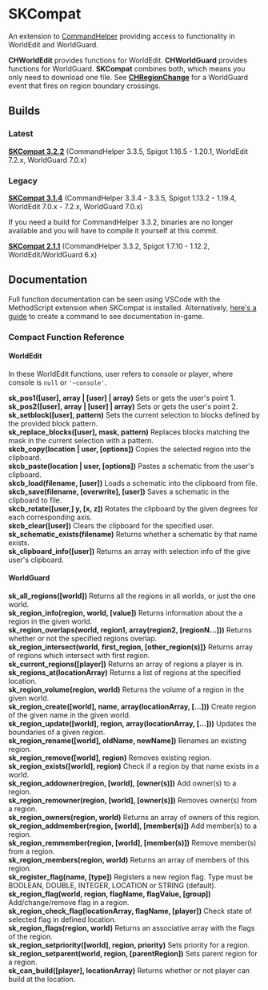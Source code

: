 # SKCompat

An extension to [CommandHelper](https://github.com/EngineHub/CommandHelper) providing access to functionality in WorldEdit and WorldGuard.

**CHWorldEdit** provides functions for WorldEdit. **CHWorldGuard** provides functions for WorldGuard. **SKCompat** combines both, which means you only need to download one file.
See **[CHRegionChange](https://letsbuild.net/jenkins/job/CHRegionChange/)** for a WorldGuard event that fires on region boundary crossings.

## Builds

### Latest

**[SKCompat 3.2.2](https://letsbuild.net/jenkins/job/SKCompat/lastSuccessfulBuild/)** (CommandHelper 3.3.5, Spigot 1.16.5 - 1.20.1, WorldEdit 7.2.x, WorldGuard 7.0.x)

### Legacy

**[SKCompat 3.1.4](https://letsbuild.net/jenkins/job/SKCompat/48/)** (CommandHelper 3.3.4 - 3.3.5, Spigot 1.13.2 - 1.19.4, WorldEdit 7.0.x - 7.2.x, WorldGuard 7.0.x)

If you need a build for CommandHelper 3.3.2, binaries are no longer available and you will have to compile it yourself at this commit.

**[SKCompat 2.1.1](https://github.com/jb-aero/SKCompat/commit/058a9fd2bf812af7b76516d751edf89ce95936c3)** (CommandHelper 3.3.2, Spigot 1.7.10 - 1.12.2, WorldEdit/WorldGuard 6.x)

## Documentation

Full function documentation can be seen using VSCode with the MethodScript extension when SKCompat is installed.
Alternatively, [here's a guide](https://github.com/jb-aero/SKCompat/blob/master/DOCUMENTATION.md) to create a command to
see documentation in-game.

### Compact Function Reference
#### WorldEdit

In these WorldEdit functions, user refers to console or player, where console is `null` or `'~console'`.

**sk_pos1([user], array | [user] | array)** Sets or gets the user's point 1.  
**sk_pos2([user], array | [user] | array)** Sets or gets the user's point 2.  
**sk_setblock([user], pattern)** Sets the current selection to blocks defined by the provided block pattern.  
**sk_replace_blocks([user], mask, pattern)** Replaces blocks matching the mask in the current selection with a pattern.  
**skcb_copy(location | user, [options])** Copies the selected region into the clipboard.  
**skcb_paste(location | user, [options])** Pastes a schematic from the user's clipboard.  
**skcb_load(filename, [user])** Loads a schematic into the clipboard from file.  
**skcb_save(filename, [overwrite], [user])** Saves a schematic in the clipboard to file.  
**skcb_rotate([user,] y, [x, z])** Rotates the clipboard by the given degrees for each corresponding axis.  
**skcb_clear([user])** Clears the clipboard for the specified user.  
**sk_schematic_exists(filename)** Returns whether a schematic by that name exists.  
**sk_clipboard_info([user])** Returns an array with selection info of the give user's clipboard.

#### WorldGuard

**sk_all_regions([world])** Returns all the regions in all worlds, or just the one world.  
**sk_region_info(region, world, [value])** Returns information about the a region in the given world.  
**sk_region_overlaps(world, region1, array(region2, [regionN...]))** Returns whether or not the specified regions overlap.  
**sk_region_intersect(world, first_region, [other_region(s)]}** Returns array of regions which intersect with first region.  
**sk_current_regions([player])** Returns an array of regions a player is in.  
**sk_regions_at(locationArray)** Returns a list of regions at the specified location.  
**sk_region_volume(region, world)** Returns the volume of a region in the given world.  
**sk_region_create([world], name, array(locationArray, [...]))** Create region of the given name in the given world.  
**sk_region_update([world], region, array(locationArray, [...]))** Updates the boundaries of a given region.  
**sk_region_rename([world], oldName, newName])** Renames an existing region.  
**sk_region_remove([world], region)** Removes existing region.  
**sk_region_exists([world], region)** Check if a region by that name exists in a world.  
**sk_region_addowner(region, [world], [owner(s)])** Add owner(s) to a region.  
**sk_region_remowner(region, [world], [owner(s)])** Removes owner(s) from a region.  
**sk_region_owners(region, world)** Returns an array of owners of this region.  
**sk_region_addmember(region, [world], [member(s)])** Add member(s) to a region.  
**sk_region_remmember(region, [world], [member(s)])** Remove member(s) from a region.  
**sk_region_members(region, world)** Returns an array of members of this region.  
**sk_register_flag(name, [type])** Registers a new region flag. Type must be BOOLEAN, DOUBLE, INTEGER, LOCATION or STRING (default).  
**sk_region_flag(world, region, flagName, flagValue, [group])** Add/change/remove flag in a region.  
**sk_region_check_flag(locationArray, flagName, [player])** Check state of selected flag in defined location.  
**sk_region_flags(region, world)** Returns an associative array with the flags of the region.  
**sk_region_setpriority([world], region, priority)** Sets priority for a region.  
**sk_region_setparent(world, region, [parentRegion])** Sets parent region for a region.  
**sk_can_build([player], locationArray)** Returns whether or not player can build at the location.
